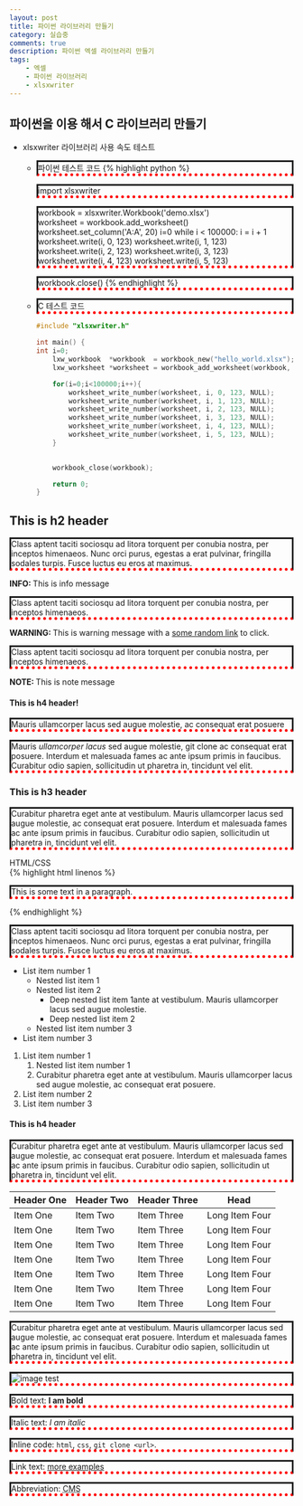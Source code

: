 ```yaml
---
layout: post
title: 파이썬 라이브러리 만들기
category: 실습중
comments: true
description: 파이썬 엑셀 라이브러리 만들기
tags:
    - 엑셀
    - 파이썬 라이브러리
    - xlsxwriter
---
```


## 파이썬을 이용 해서 C 라이브러리 만들기

 - xlsxwriter 라이브러리 사용 속도 테스트 
    - 파이썬 테스트 코드
        {% highlight python %}

        import xlsxwriter

        workbook = xlsxwriter.Workbook('demo.xlsx')        
        worksheet = workbook.add_worksheet()
        worksheet.set_column('A:A', 20)
        i=0
        while i < 100000:
            i = i + 1
            worksheet.write(i, 0, 123)
            worksheet.write(i, 1, 123)
            worksheet.write(i, 2, 123)
            worksheet.write(i, 3, 123)
            worksheet.write(i, 4, 123)
            worksheet.write(i, 5, 123)

        workbook.close()
        {% endhighlight %}

    - C 테스트 코드   
        ``` c    
        #include "xlsxwriter.h"

        int main() {
        int i=0;
            lxw_workbook  *workbook  = workbook_new("hello_world.xlsx");
            lxw_worksheet *worksheet = workbook_add_worksheet(workbook, NULL);

            for(i=0;i<100000;i++){
                worksheet_write_number(worksheet, i, 0, 123, NULL);    
                worksheet_write_number(worksheet, i, 1, 123, NULL);    
                worksheet_write_number(worksheet, i, 2, 123, NULL);    
                worksheet_write_number(worksheet, i, 3, 123, NULL);    
                worksheet_write_number(worksheet, i, 4, 123, NULL);    
                worksheet_write_number(worksheet, i, 5, 123, NULL);    
            }
            

            workbook_close(workbook);

            return 0;
        }
        ```    


## This is h2 header

Class aptent taciti sociosqu ad litora torquent per conubia nostra, per inceptos himenaeos. 
Nunc orci purus, egestas a erat pulvinar, fringilla sodales turpis. Fusce luctus eu eros at maximus. 

<div class="info alert"><strong>INFO: </strong> This is info message</div>

Class aptent taciti sociosqu ad litora torquent per conubia nostra, per inceptos himenaeos. 

<div class="warning alert"><strong>WARNING: </strong>This is warning message with a <a href="#">some random link</a> to click.</div>

Class aptent taciti sociosqu ad litora torquent per conubia nostra, per inceptos himenaeos. 

<div class="note alert"><strong>NOTE: </strong>This is note message</div>

<div class="success alert">
<h4>This is h4 header!</h4>
<p>Mauris ullamcorper lacus sed augue molestie, ac consequat erat posuere</p>
<p>Mauris <i>ullamcorper lacus</i> sed augue molestie, git clone ac consequat erat posuere. Interdum et malesuada fames ac ante ipsum primis in faucibus. Curabitur odio sapien, sollicitudin ut pharetra in, tincidunt vel elit.</p>
</div>

### This is h3 header

Curabitur pharetra eget ante at vestibulum. Mauris ullamcorper lacus sed augue molestie, ac consequat erat posuere. Interdum et malesuada fames ac ante ipsum primis in faucibus. Curabitur odio sapien, sollicitudin ut pharetra in, tincidunt vel elit.

<div class="highlighter-header">HTML/CSS</div>
{% highlight html linenos %}
<!DOCTYPE html>
<html>
<head>
   <style>
      p {
          border-style: solid;
          border-bottom: thick dotted #ff0000;
        }
   </style>
</head>
<body>
    <p>This is some text in a paragraph.</p>
</body>
</html>
{% endhighlight %}

Class aptent taciti sociosqu ad litora torquent per conubia nostra, per inceptos himenaeos. 
Nunc orci purus, egestas a erat pulvinar, fringilla sodales turpis. Fusce luctus eu eros at maximus. 

- List item number 1
    - Nested list item 1
    - Nested list item 2
        - Deep nested list item 1ante at vestibulum. Mauris ullamcorper lacus sed augue molestie.
        - Deep nested list item 2
    - Nested list item number 3
- List item number 3

1. List item number 1
    1. Nested list item number 1
    2. Curabitur pharetra eget ante at vestibulum. Mauris ullamcorper lacus sed augue molestie, ac consequat erat posuere.
2. List item number 2
3. List item number 3


#### This is h4 header

Curabitur pharetra eget ante at vestibulum. Mauris ullamcorper lacus sed augue molestie, ac consequat erat posuere. Interdum et malesuada fames ac ante ipsum primis in faucibus. Curabitur odio sapien, sollicitudin ut pharetra in, tincidunt vel elit.


| Header One     | Header Two | Header Three | Head |
| ------------- | ------------- | ----------- | -------- |
| Item One       | Item Two       | Item Three   | Long Item Four   |
| Item One       | Item Two       | Item Three   | Long Item Four   |
| Item One       | Item Two       | Item Three   | Long Item Four   |
| Item One       | Item Two       | Item Three   | Long Item Four   |
| Item One       | Item Two       | Item Three   | Long Item Four   |
| Item One       | Item Two       | Item Three   | Long Item Four   |
| Item One       | Item Two       | Item Three   | Long Item Four   |


Curabitur pharetra eget ante at vestibulum. Mauris ullamcorper lacus sed augue molestie, ac consequat erat posuere. Interdum et malesuada fames ac ante ipsum primis in faucibus. Curabitur odio sapien, sollicitudin ut pharetra in, tincidunt vel elit.

![image test](/resources/images/main_front.jpg) 

Bold text: __I am bold__

Italic text: *I am italic*

Inline code: `html`, `css`, `git clone <url>`.

Link text: [more examples](http://www.dennis-grinch.co.uk)

Abbreviation: <abbr title='Content Management System'>CMS</abbr>
